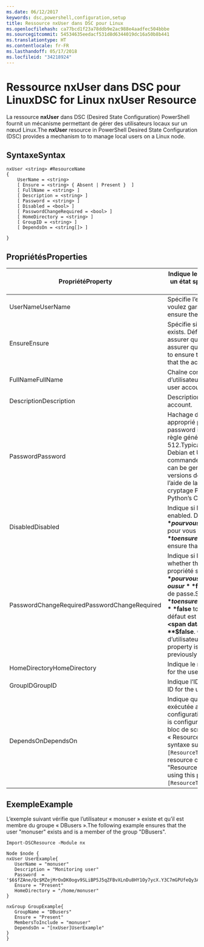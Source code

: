 ```yaml
---
ms.date: 06/12/2017
keywords: dsc,powershell,configuration,setup
title: Ressource nxUser dans DSC pour Linux
ms.openlocfilehash: ca77bcd1f23a78ddb9e2ac988e4aadfec504bbbe
ms.sourcegitcommit: 54534635eedacf531d8d6344019dc16a50b8b441
ms.translationtype: HT
ms.contentlocale: fr-FR
ms.lasthandoff: 05/17/2018
ms.locfileid: "34218924"
---
```

# <a name="dsc-for-linux-nxuser-resource"></a><span data-ttu-id="ef9ad-103">Ressource nxUser dans DSC pour Linux</span><span class="sxs-lookup"><span data-stu-id="ef9ad-103">DSC for Linux nxUser Resource</span></span>

<span data-ttu-id="ef9ad-104">La ressource **nxUser** dans DSC (Desired State Configuration) PowerShell fournit un mécanisme permettant de gérer des utilisateurs locaux sur un nœud Linux.</span><span class="sxs-lookup"><span data-stu-id="ef9ad-104">The **nxUser** resource in PowerShell Desired State Configuration (DSC) provides a mechanism to to manage local users on a Linux node.</span></span>

## <a name="syntax"></a><span data-ttu-id="ef9ad-105">Syntaxe</span><span class="sxs-lookup"><span data-stu-id="ef9ad-105">Syntax</span></span>

```
nxUser <string> #ResourceName
{
    UserName = <string>
    [ Ensure = <string> { Absent | Present }  ]
    [ FullName = <string> ]
    [ Description = <string> ]
    [ Password = <string> ]
    [ Disabled = <bool> ]
    [ PasswordChangeRequired = <bool> ]
    [ HomeDirectory = <string> ]
    [ GroupID = <string> ]
    [ DependsOn = <string[]> ]

}
```

## <a name="properties"></a><span data-ttu-id="ef9ad-106">Propriétés</span><span class="sxs-lookup"><span data-stu-id="ef9ad-106">Properties</span></span>

|  <span data-ttu-id="ef9ad-107">Propriété</span><span class="sxs-lookup"><span data-stu-id="ef9ad-107">Property</span></span> |  <span data-ttu-id="ef9ad-108">Indique le nom du compte pour lequel vous souhaitez garantir un état spécifique.</span><span class="sxs-lookup"><span data-stu-id="ef9ad-108">Indicates the account name for which you want to ensure a specific state.</span></span> |
|---|---|
| <span data-ttu-id="ef9ad-109">UserName</span><span class="sxs-lookup"><span data-stu-id="ef9ad-109">UserName</span></span>| <span data-ttu-id="ef9ad-110">Spécifie l’emplacement d’un fichier ou d’un répertoire dont vous voulez garantir l’état.</span><span class="sxs-lookup"><span data-stu-id="ef9ad-110">Specifies the location where you want to ensure the state for a file or directory.</span></span>|
| <span data-ttu-id="ef9ad-111">Ensure</span><span class="sxs-lookup"><span data-stu-id="ef9ad-111">Ensure</span></span>| <span data-ttu-id="ef9ad-112">Spécifie si le compte existe.</span><span class="sxs-lookup"><span data-stu-id="ef9ad-112">Specifies whether the account exists.</span></span> <span data-ttu-id="ef9ad-113">Définissez cette propriété sur « Present » pour vous assurer que le compte existe, ou sur « Absent » pour vous assurer que le compte n’existe pas.</span><span class="sxs-lookup"><span data-stu-id="ef9ad-113">Set this property to "Present" to ensure that the account exists, and set it to "Absent" to ensure that the account does not exist.</span></span>|
| <span data-ttu-id="ef9ad-114">FullName</span><span class="sxs-lookup"><span data-stu-id="ef9ad-114">FullName</span></span>| <span data-ttu-id="ef9ad-115">Chaîne contenant le nom complet à utiliser pour le compte d’utilisateur.</span><span class="sxs-lookup"><span data-stu-id="ef9ad-115">A string that contains the full name to use for the user account.</span></span>|
| <span data-ttu-id="ef9ad-116">Description</span><span class="sxs-lookup"><span data-stu-id="ef9ad-116">Description</span></span>| <span data-ttu-id="ef9ad-117">Description du compte d’utilisateur.</span><span class="sxs-lookup"><span data-stu-id="ef9ad-117">The description for the user account.</span></span>|
| <span data-ttu-id="ef9ad-118">Password</span><span class="sxs-lookup"><span data-stu-id="ef9ad-118">Password</span></span>| <span data-ttu-id="ef9ad-119">Hachage du mot de passe de l’utilisateur dans le format approprié pour l’ordinateur Linux.</span><span class="sxs-lookup"><span data-stu-id="ef9ad-119">The hash of the users password in the appropriate form for the Linux computer.</span></span> <span data-ttu-id="ef9ad-120">En règle générale, il s’agit d’un hachage salt SHA-256 ou SHA-512.</span><span class="sxs-lookup"><span data-stu-id="ef9ad-120">Typically, this is a salted SHA-256, or SHA-512 hash.</span></span> <span data-ttu-id="ef9ad-121">Pour Debian et Ubuntu Linux, cette valeur peut être générée avec la commande mkpasswd.</span><span class="sxs-lookup"><span data-stu-id="ef9ad-121">On Debian and Ubuntu Linux, this value can be generated with the mkpasswd command.</span></span> <span data-ttu-id="ef9ad-122">Pour les autres versions de Linux, vous pouvez générer la valeur de hachage à l’aide de la méthode crypt disponible dans la bibliothèque de cryptage Python.</span><span class="sxs-lookup"><span data-stu-id="ef9ad-122">For other Linux distros, the crypt method of Python’s Crypt library can be used to generate the hash.</span></span>|
| <span data-ttu-id="ef9ad-123">Disabled</span><span class="sxs-lookup"><span data-stu-id="ef9ad-123">Disabled</span></span>| <span data-ttu-id="ef9ad-124">Indique si le compte est activé.</span><span class="sxs-lookup"><span data-stu-id="ef9ad-124">Indicates whether the account is enabled.</span></span> <span data-ttu-id="ef9ad-125">Définissez cette propriété sur **$true** pour vous assurer que ce compte est désactivé, ou sur **$false** pour vous assurer qu’il est activé.</span><span class="sxs-lookup"><span data-stu-id="ef9ad-125">Set this property to **$true** to ensure that this account is disabled, and set it to **$false** to ensure that it is enabled.</span></span>|
| <span data-ttu-id="ef9ad-126">PasswordChangeRequired</span><span class="sxs-lookup"><span data-stu-id="ef9ad-126">PasswordChangeRequired</span></span>| <span data-ttu-id="ef9ad-127">Indique si l’utilisateur peut modifier le mot de passe.</span><span class="sxs-lookup"><span data-stu-id="ef9ad-127">Indicates whether the user can change the password.</span></span> <span data-ttu-id="ef9ad-128">Définissez cette propriété sur **$true** pour vous assurer que l’utilisateur ne modifie pas le mot de passe, ou sur **$false** pour permettre à l’utilisateur de modifier le mot de passe.</span><span class="sxs-lookup"><span data-stu-id="ef9ad-128">Set this property to **$true** to ensure that the user cannot change the password, and set it to **$false** to allow the user to change the password.</span></span> <span data-ttu-id="ef9ad-129">La valeur par défaut est **$false**.</span><span class="sxs-lookup"><span data-stu-id="ef9ad-129">The default value is **$false**.</span></span> <span data-ttu-id="ef9ad-130">Cette propriété est évaluée uniquement si le compte d’utilisateur en cours de création n’existe pas encore.</span><span class="sxs-lookup"><span data-stu-id="ef9ad-130">This property is only evaluated if the user account did not exist previously and is being created.</span></span>|
| <span data-ttu-id="ef9ad-131">HomeDirectory</span><span class="sxs-lookup"><span data-stu-id="ef9ad-131">HomeDirectory</span></span>| <span data-ttu-id="ef9ad-132">Indique le répertoire racine de l’utilisateur.</span><span class="sxs-lookup"><span data-stu-id="ef9ad-132">The home directory for the user.</span></span>|
| <span data-ttu-id="ef9ad-133">GroupID</span><span class="sxs-lookup"><span data-stu-id="ef9ad-133">GroupID</span></span>| <span data-ttu-id="ef9ad-134">Indique l’ID de groupe principal de l’utilisateur.</span><span class="sxs-lookup"><span data-stu-id="ef9ad-134">The primary group ID for the user.</span></span>|
| <span data-ttu-id="ef9ad-135">DependsOn</span><span class="sxs-lookup"><span data-stu-id="ef9ad-135">DependsOn</span></span> | <span data-ttu-id="ef9ad-136">Indique que la configuration d’une autre ressource doit être exécutée avant celle de cette ressource.</span><span class="sxs-lookup"><span data-stu-id="ef9ad-136">Indicates that the configuration of another resource must run before this resource is configured.</span></span> <span data-ttu-id="ef9ad-137">Par exemple, si vous voulez exécuter en premier le bloc de script de configuration de ressource ayant l’ID « ResourceName » et le type « ResourceType », utilisez la syntaxe suivante pour cette propriété : `DependsOn = "[ResourceType]ResourceName"`.</span><span class="sxs-lookup"><span data-stu-id="ef9ad-137">For example, if the ID of the resource configuration script block that you want to run first is "ResourceName" and its type is "ResourceType", the syntax for using this property is `DependsOn = "[ResourceType]ResourceName"`.</span></span>|

## <a name="example"></a><span data-ttu-id="ef9ad-138">Exemple</span><span class="sxs-lookup"><span data-stu-id="ef9ad-138">Example</span></span>

<span data-ttu-id="ef9ad-139">L’exemple suivant vérifie que l’utilisateur « monuser » existe et qu’il est membre du groupe « DBusers ».</span><span class="sxs-lookup"><span data-stu-id="ef9ad-139">The following example ensures that the user "monuser" exists and is a member of the group "DBusers".</span></span>

```
Import-DSCResource -Module nx

Node $node {
nxUser UserExample{
   UserName = "monuser"
   Description = "Monitoring user"
   Password  =    '$6$fZAne/Qc$MZejMrOxDK0ogv9SLiBP5J5qZFBvXLnDu8HY1Oy7ycX.Y3C7mGPUfeQy3A82ev3zIabhDQnj2ayeuGn02CqE/0'
   Ensure = "Present"
   HomeDirectory = "/home/monuser"
}

nxGroup GroupExample{
   GroupName = "DBusers"
   Ensure = "Present"
   MembersToInclude = "monuser"
   DependsOn = "[nxUser]UserExample"
}
}
```